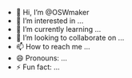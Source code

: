 - 👋 Hi, I’m @OSWmaker
- 👀 I’m interested in ...
- 🌱 I’m currently learning ...
- 💞️ I’m looking to collaborate on ...
- 📫 How to reach me ...
- 😄 Pronouns: ...
- ⚡ Fun fact: ...

<!---
OSWmaker/OSWmaker is a ✨ special ✨ repository because its `README.md` (this file) appears on your GitHub profile.
You can click the Preview link to take a look at your changes.
--->
